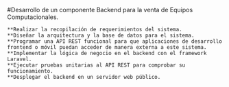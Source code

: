 #Desarrollo de un componente Backend para la venta de Equipos Computacionales.

    **Realizar la recopilación de requerimientos del sistema.
    **Diseñar la arquitectura y la base de datos para el sistema.
    **Programar una API REST funcional para que aplicaciones de desarrollo frontend o móvil puedan acceder de manera externa a este sistema.
    **Implementar la lógica de negocio en el backend con el framework Laravel.
    **Ejecutar pruebas unitarias al API REST para comprobar su funcionamiento.
    **Desplegar el backend en un servidor web público.
